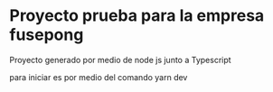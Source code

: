 # Proyecto prueba para la empresa fusepong

Proyecto generado por medio de node js junto a Typescript

para iniciar es por medio del comando yarn dev
